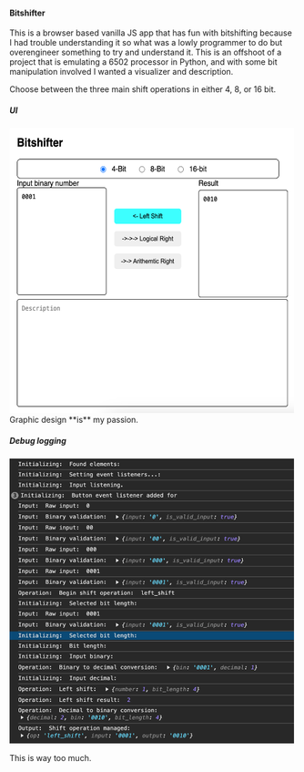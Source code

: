 #### Bitshifter

This is a browser based vanilla JS app that has fun with bitshifting because I had trouble understanding it
so what was a lowly programmer to do but overengineer something to try and understand it. This is an offshoot
of a project that is emulating a 6502 processor in Python, and with some bit manipulation involved I wanted a
visualizer and description.

Choose between the three main shift operations in either 4, 8, or 16 bit.

##### UI 

<img src="/img/ui.png" width="500" height="500">
Graphic design **is** my passion.

##### Debug logging
<img src="/img/error_log.png" width="500" height="500">

This is way too much.
